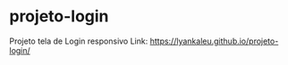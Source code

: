 # projeto-login
 Projeto tela de Login responsivo
 Link: https://lyankaleu.github.io/projeto-login/
